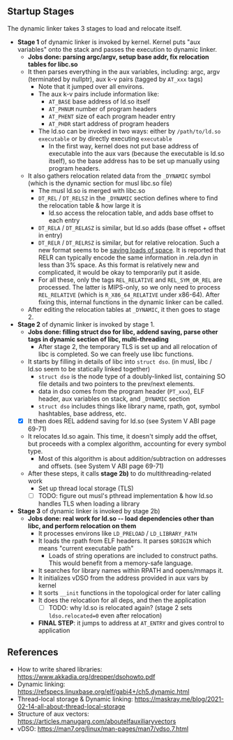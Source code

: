 ## Startup Stages

The dynamic linker takes 3 stages to load and relocate itself.

- **Stage 1** of dynamic linker is invoked by kernel. Kernel puts "aux variables" onto the stack and passes the execution to dynamic linker.
  - **Jobs done: parsing argc/argv, setup base addr, fix relocation tables for libc.so**
  - It then parses everything in the aux variables, including: argc, argv (terminated by nullptr), aux k-v pairs (tagged by `AT_xxx` tags)
    - Note that it jumped over all environs.
    - The aux k-v pairs include information like:
      - `AT_BASE` base address of ld.so itself
      - `AT_PHNUM` number of program headers
      - `AT_PHENT` size of each program header entry
      - `AT_PHDR` start address of program headers
    - The ld.so can be invoked in two ways: either by `/path/to/ld.so executable` or by directly executing `executable`
      - In the first way, kernel does not put base address of executable into the aux vars (because the executable is ld.so itself), so the base address has to be set up manually using program headers.
  - It also gathers relocation related data from the `_DYNAMIC` symbol (which is the dynamic section for musl libc.so file)
    - The musl ld.so is merged with libc.so
    - `DT_REL` / `DT_RELSZ` in the `_DYNAMIC` section defines where to find the relocation table & how large it is
      - ld.so access the relocation table, and adds base offset to each entry
    - `DT_RELA` / `DT_RELASZ` is similar, but ld.so adds (base offset + offset in entry)
    - `DT_RELR` / `DT_RELRSZ` is similar, but for relative relocation. Such a new format seems to be [saving loads of space](https://maskray.me/blog/2021-10-31-relative-relocations-and-relr). It is reported that RELR can typically encode the same information in .rela.dyn in less than 3% space. As this format is relatively new and complicated, it would be okay to temporarily put it aside.
    - For all these, only the tags `REL_RELATIVE` and `REL_SYM_OR_REL` are processed. The latter is MIPS-only, so we only need to process `REL_RELATIVE` (which is `R_X86_64_RELATIVE` under x86-64). After fixing this, internal functions in the dynamic linker can be called.
  - After editing the relocation tables at `_DYNAMIC`, it then goes to stage 2.
- **Stage 2** of dynamic linker is invoked by stage 1.
  - **Jobs done: filling struct dso for libc, addend saving, parse other tags in dynamic section of libc, multi-threading**
    - After stage 2, the temporary TLS is set up and all relocation of libc is completed. So we can freely use libc functions.
  - It starts by filling in details of libc into `struct dso`. (in musl, libc / ld.so seem to be statically linked together)
    - `struct dso` is the node type of a doubly-linked list, containing SO file details and two pointers to the prev/next elements.
    - data in dso comes from the program header (`PT_xxx`), ELF header, aux variables on stack, and `_DYNAMIC` section
    - `struct dso` includes things like library name, rpath, got, symbol hashtables, base address, etc.
  - [x] It then does REL addend saving for ld.so (see System V ABI page 69-71)
  - It relocates ld.so again. This time, it doesn't simply add the offset, but proceeds with a complex algorithm, accounting for every symbol type.
    - Most of this algorithm is about addition/subtraction on addresses and offsets. (see System V ABI page 69-71)
  - After these steps, it calls **stage 2b)** to do multithreading-related work
    - Set up thread local storage (TLS)
    - [ ] TODO: figure out musl's pthread implementation & how ld.so handles TLS when loading a library
- **Stage 3** of dynamic linker is invoked by stage 2b)
  - **Jobs done: real work for ld.so -- load dependencies other than libc, and perform relocation on them**
    - It processes environs like `LD_PRELOAD` / `LD_LIBRARY_PATH`
    - It loads the rpath from ELF headers. It parses `$ORIGIN` which means "current executable path"
      - Loads of string operations are included to construct paths. This would benefit from a memory-safe language.
    - It searches for library names within RPATH and opens/mmaps it.
    - It initializes vDSO from the address provided in aux vars by kernel
    - It sorts `__init` functions in the topological order for later calling
    - It does the relocation for all deps, and then the application
      - [ ] TODO: why ld.so is relocated again? (stage 2 sets `ldso.relocated=0` even after relocation)
    - **FINAL STEP**: it jumps to address at `AT_ENTRY` and gives control to application

## References

- How to write shared libraries: https://www.akkadia.org/drepper/dsohowto.pdf
- Dynamic linking: https://refspecs.linuxbase.org/elf/gabi4+/ch5.dynamic.html
- Thread-local storage & Dynamic linking: https://maskray.me/blog/2021-02-14-all-about-thread-local-storage
- Structure of aux vectors: https://articles.manugarg.com/aboutelfauxiliaryvectors
- vDSO: https://man7.org/linux/man-pages/man7/vdso.7.html